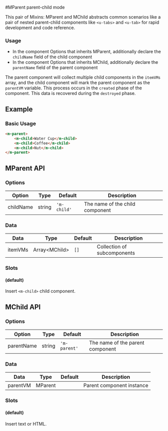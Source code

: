 <!-- The README.md is automatically generated based on api.yaml and docs/*.md for easy viewing on GitHub and NPM. If you need to modify, please view the source file -->

#MParent parent-child mode

This pair of Mixins: MParent and MChild abstracts common scenarios like a pair of nested parent-child components like `<u-tabs>` and `<u-tab>` for rapid development and code reference.

### Usage

- In the component Options that inherits MParent, additionally declare the `childName` field of the child component
- In the component Options that inherits MChild, additionally declare the `parentName` field of the parent component

The parent component will collect multiple child components in the `itemVMs` array, and the child component will mark the parent component as the `parentVM` variable. This process occurs in the `created` phase of the component. This data is recovered during the `destroyed` phase.

## Example
### Basic Usage

``` html
<m-parent>
    <m-child>Water Cup</m-child>
    <m-child>Coffee</m-child>
    <m-child>Nut</m-child>
</m-parent>
```

## MParent API
### Options

| Option | Type | Default | Description |
| ------ | ---- | ------- | ----------- |
| childName | string | `'m-child'` | The name of the child component |

### Data

| Data | Type | Default | Description |
| ---- | ---- | ------- | ----------- |
| itemVMs | Array\<MChild\> | `[]` | Collection of subcomponents |

### Slots

#### (default)

Insert `<m-child>` child component.

## MChild API
### Options

| Option | Type | Default | Description |
| ------ | ---- | ------- | ----------- |
| parentName | string | `'m-parent'` | The name of the parent component |

### Data

| Data | Type | Default | Description |
| ---- | ---- | ------- | ----------- |
| parentVM | MParent | | Parent component instance |

### Slots

#### (default)

Insert text or HTML.